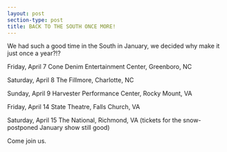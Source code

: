 ```yaml
---
layout: post
section-type: post
title: BACK TO THE SOUTH ONCE MORE!
---
```


<p>We had such a good time in the South in January, we decided why make it just once a year?!?</p>

<p>Friday, April 7 Cone Denim Entertainment Center, Greenboro, NC</p>

<p>Saturday, April 8 The Fillmore, Charlotte, NC</p>

<p>Sunday, April 9 Harvester Performance Center, Rocky Mount, VA</p>

<p>Friday, April 14 State Theatre, Falls Church, VA</p>

<p>Saturday, April 15 The National, Richmond, VA (tickets for the snow-postponed January show still good)</p>

<p>Come join us.</p>
